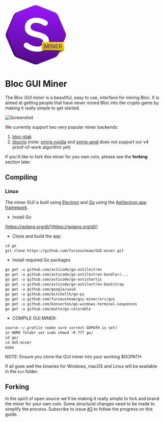 ![](git-assets/miner-logo.png)

#  Bloc GUI Miner

The Bloc GUI miner is a beautiful, easy to use, interface for mining Bloc.
It is aimed at getting people that have never mined Bloc into the crypto
game by making it really simple to get started.

![Screenshot](https://i.imgur.com/ruK7z4Y.png "Screenshot")

We currently support two very popular miner backends:

1. [bloc-stak](https://github.com/furiousteam/bloc-stak)
2. [blocrig](https://github.com/furiousteam/blocrig) (note: [xmrig-nvidia](https://github.com/xmrig/xmrig-nvidia) and [xmrig-amd](https://github.com/xmrig/xmrig-amd) does not support our v4 proof-of-work algorithm yet)

If you'd like to fork this miner for you own coin, please see the __forking__
section later.

## Compiling

### Linux

The miner GUI is built using [Electron](https://electronjs.org) and
[Go](https://golang.org) using the
[Astilectron app framework](https://github.com/asticode/astilectron).

* Install Go

[https://golang.org/dl/](https://golang.org/dl/)

* Clone and build the app

```shell
cd go
git clone https://github.com/furiousteam/GUI-miner.git
```

* Install required Go packages

```shell
go get -u github.com/asticode/go-astilectron
go get -u github.com/asticode/go-astilectron-bundler/...
go get -u github.com/asticode/go-astichartjs
go get -u github.com/asticode/go-astilectron-bootstrap
go get -u github.com/google/uuid
go get -u github.com/mitchellh/go-ps
go get -u github.com/furiousteam/gui-miner/src/gui
go get -u github.com/konsorten/go-windows-terminal-sequences
go get -u github.com/mattn/go-colorable
```

* COMPILE GUI MINER:

```shell
source ~/.profile (make sure correct GOPATH is set)
in HOME folder set sudo chmod -R 777 go/
cd go/
cd GUI-miner
make
```

NOTE: Ensure you clone the GUI miner into your working $GOPATH

If all goes well the binaries for Windows, macOS and Linux will be available in the `bin` folder.

## Forking

In the spirit of open source we'll be making it really simple to fork and
brand the miner for your own coin. Some structural changes need to be made to
simplify the process. Subscribe to issue [#3][i3] to follow the progress on this
guide.

[i3]: https://github.com/furiousteam/gui-miner/issues/3
